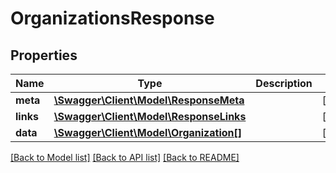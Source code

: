 # OrganizationsResponse

## Properties
Name | Type | Description | Notes
------------ | ------------- | ------------- | -------------
**meta** | [**\Swagger\Client\Model\ResponseMeta**](ResponseMeta.md) |  | [optional] 
**links** | [**\Swagger\Client\Model\ResponseLinks**](ResponseLinks.md) |  | [optional] 
**data** | [**\Swagger\Client\Model\Organization[]**](Organization.md) |  | [optional] 

[[Back to Model list]](../README.md#documentation-for-models) [[Back to API list]](../README.md#documentation-for-api-endpoints) [[Back to README]](../README.md)


